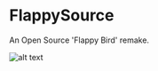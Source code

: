 FlappySource
============

An Open Source 'Flappy Bird' remake.

![alt text](http://puu.sh/7tA52.png "Screenshot")
